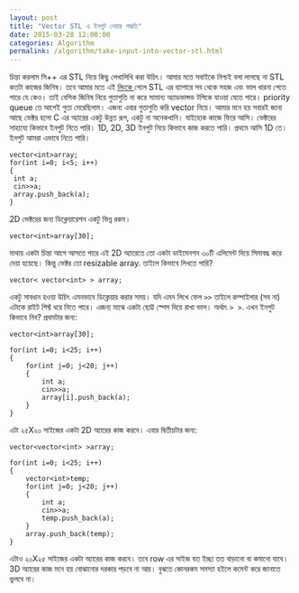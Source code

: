 ```yaml
---
layout: post
title: "Vector STL এ ইনপুট নেয়ার পদ্ধতি"
date: 2015-03-28 12:00:00
categories: Algorithm
permalink: /algorithm/take-input-into-vector-stl.html
---
```

চিন্তা করলাম সি++ এর STL নিয়ে কিছু লেখালিখি করা উচিৎ। আমার মতে সবাইকে নিশ্চই বলা লাগছে না STL কতটা কাজের জিনিষ। তবে আমার মতে এই <a href="http://www.cplusplus.com/reference/vector/vector/" target="_blank">লিংকে </a>গেলে STL এর ব্যাপারে সব থেকে সহজ এবং ভাল ধারনা পেতে পারে যে কেও। তাই বেসিক জিনিষ নিয়ে গুতাগুতি না করে সামান্য অ্যাডভান্সড টপিকে যাওয়া যেতে পারে। priority queue তে আগেই গুতা মেরেছিলাম। এজন্য এবার গুতাগুতি করি vector নিয়ে। আমার মনে হয় সবারই জানা আছে ভেক্টর হলো C এর অ্যারের একটু উন্নত রূপ, একটু না অনেকখানি। যাইহোক কাজে ফিরে আসি। ভেক্টরের সাহায্যে কিভাবে ইনপুট নিতে পারি। 1D, 2D, 3D ইনপুট নিয়ে কিভাবে কাজ করতে পারি। প্রথমে আসি 1D তে। ইনপুট আমরা এভাবে নিতে পারি।

```
vector<int>array;
for(int i=0; i<5; i++)
{
 int a;
 cin>>a;
 array.push_back(a);
}
```

2D ভেক্টরের জন্য ডিক্লেয়ারেশন একটু ভিন্ন রকম।

```
vector<int>array[30];
```

মাথায় একটা চিন্তা আগে আসতে পারে এই 2D অ্যারেতে তো একটা ডাইমেনশন ৩০টি এলিমেন্ট দিয়ে সিমাবদ্ধ করে দেয়া হয়েছে। কিন্তু ভেক্টর তো resizable array. তাইলে কিভাবে লিখতে পারি?

```
vector< vector<int> > array;
```

একটু সাবধান হওয়া উচিৎ এমনভাবে ডিক্লেয়ার করার সময়। যদি এমন লিখে ফেল `>>` তাইলে কম্পাইলার (সব না) এটাকে রাইট শিফ্ট ধরে নিতে পারে। এজন্য মাঝে একটা ছোট্ট স্পেস দিয়ে রাখা ভাল। অর্থাৎ `> >`. এখন ইনপুট কিভাবে নিব? প্রথমটার জন্য:

```
vector<int>array[30];

for(int i=0; i<25; i++)
{
    for(int j=0; j<20; j++)
    {
        int a;
        cin>>a;
        array[i].push_back(a);
    }
}
```

এটা ২৫X২০ সাইজের একটা 2D অ্যারের কাজ করবে। এবার দ্বিতীয়টার জন্য:

```
vector<vector<int> >array;

for(int i=0; i<25; i++)
{
    vector<int>temp;
    for(int j=0; j<20; j++)
    {
        int a;
        cin>>a;
        temp.push_back(a);
    }
    array.push_back(temp);
}
```

এটাও ২০X২৫ সাইজের একটা অ্যারের কাজ করবে। তবে row এর সাইজ যত ইচ্ছা তত বাড়ানো বা কমানো যাবে। 3D অ্যারের কাজ মনে হয় বোঝানোর দরকার পড়বে না আর। বুঝতে ক‌োনরকম সমস্যা হইলে কমেন্ট করে জানাতে ভুলবে না।
